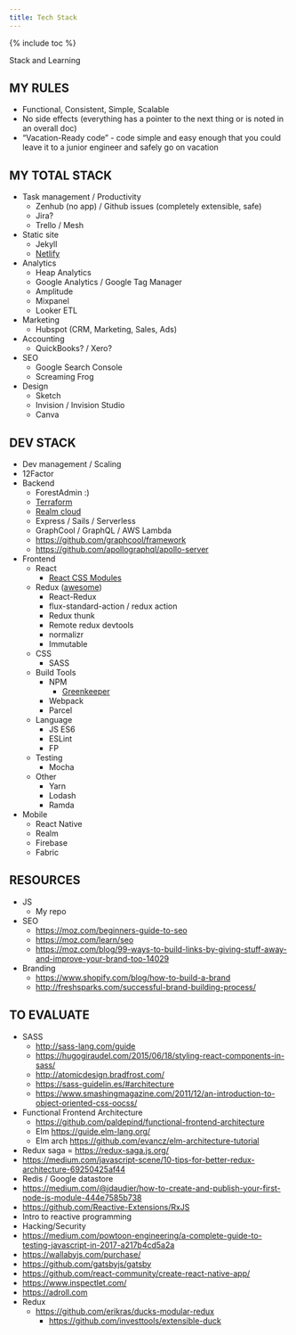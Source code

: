 ```yaml
---
title: Tech Stack
---
```


{% include toc %}

Stack and Learning


## MY RULES
- Functional, Consistent, Simple, Scalable
- No side effects (everything has a pointer to the next thing or is noted in an overall doc)
- “Vacation-Ready code” - code simple and easy enough that you could leave it to a junior engineer and safely go on vacation


## MY TOTAL STACK
- Task management / Productivity
  - Zenhub (no app) / Github issues (completely extensible, safe)
  - Jira?
  - Trello / Mesh
- Static site
  - Jekyll
  - [Netlify](https://github.com/netlify/netlify-cms)
- Analytics
  - Heap Analytics
  - Google Analytics / Google Tag Manager
  - Amplitude
  - Mixpanel
  - Looker ETL
- Marketing
  - Hubspot (CRM, Marketing, Sales, Ads)
- Accounting
  - QuickBooks? / Xero?
- SEO
  - Google Search Console
  - Screaming Frog
- Design
  - Sketch
  - Invision / Invision Studio
  - Canva


## DEV STACK
- Dev management / Scaling
- 12Factor
- Backend
  - ForestAdmin :)
  - [Terraform](https://www.terraform.io/)
  - [Realm cloud](https://realm.io/pricing)
  - Express / Sails / Serverless
  - GraphCool / GraphQL / AWS Lambda
  - https://github.com/graphcool/framework
  - https://github.com/apollographql/apollo-server
- Frontend
  - React
    - [React CSS Modules](https://github.com/gajus/react-css-modules)
  - Redux ([awesome](https://github.com/xgrommx/awesome-redux))
    - React-Redux
    - flux-standard-action / redux action
    - Redux thunk
    - Remote redux devtools
    - normalizr
    - Immutable
  - CSS
    - SASS
  - Build Tools
    - NPM
      - [Greenkeeper](https://greenkeeper.io/)
    - Webpack
    - Parcel
  - Language
    - JS ES6
    - ESLint
    - FP
  - Testing
    - Mocha
  - Other
    - Yarn
    - Lodash
    - Ramda
- Mobile
  - React Native
  - Realm
  - Firebase
  - Fabric

## RESOURCES
- JS
  - My repo
- SEO
  - https://moz.com/beginners-guide-to-seo
  - https://moz.com/learn/seo
  - https://moz.com/blog/99-ways-to-build-links-by-giving-stuff-away-and-improve-your-brand-too-14029
- Branding
  - https://www.shopify.com/blog/how-to-build-a-brand
  - http://freshsparks.com/successful-brand-building-process/




## TO EVALUATE
- SASS
  - http://sass-lang.com/guide
  - https://hugogiraudel.com/2015/06/18/styling-react-components-in-sass/
  - http://atomicdesign.bradfrost.com/
  - https://sass-guidelin.es/#architecture
  - https://www.smashingmagazine.com/2011/12/an-introduction-to-object-oriented-css-oocss/
- Functional Frontend Architecture
  - https://github.com/paldepind/functional-frontend-architecture
  - Elm https://guide.elm-lang.org/
  - Elm arch https://github.com/evancz/elm-architecture-tutorial
- Redux saga = https://redux-saga.js.org/
- https://medium.com/javascript-scene/10-tips-for-better-redux-architecture-69250425af44
- Redis / Google datastore
- https://medium.com/@jdaudier/how-to-create-and-publish-your-first-node-js-module-444e7585b738
- https://github.com/Reactive-Extensions/RxJS
- Intro to reactive programming
- Hacking/Security
- https://medium.com/powtoon-engineering/a-complete-guide-to-testing-javascript-in-2017-a217b4cd5a2a
- https://wallabyjs.com/purchase/
- https://github.com/gatsbyjs/gatsby
- https://github.com/react-community/create-react-native-app/
- https://www.inspectlet.com/
- https://adroll.com
- Redux
  - https://github.com/erikras/ducks-modular-redux
    - https://github.com/investtools/extensible-duck
